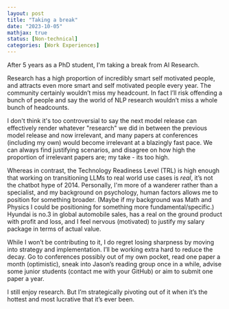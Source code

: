 ```yaml
--- 
layout: post
title: "Taking a break"
date: "2023-10-05"
mathjax: true
status: [Non-technical]
categories: [Work Experiences]
---
```


After 5 years as a PhD student, I'm taking a break from AI Research.

Research has a high proportion of incredibly smart self motivated people, and attracts even more
smart and self motivated people every year. The community certainly wouldn’t miss my headcount.
In fact I’ll risk offending a bunch of people and say the world of NLP research wouldn’t miss
a whole bunch of headcounts. 

I don't think it's too controversial to say the next model release can effectively render whatever "research" we did in between the previous model release and now irrelevant, and many papers at conferences (including my own) would become irrelevant at a blazingly fast pace. We can always find justifying scenarios, and disagree on how high the proportion of irrelevant papers are; my take - its too high.

Whereas in contrast, the Technology Readiness Level (TRL) is high enough that working on transitioning LLMs to real world use cases is *real*, it’s not the chatbot hype of 2014. Personally, I'm more of a wanderer rather than a specialist, and my background on psychology, human factors allows me to position for something broader. (Maybe if my background was Math and Physics I could be positioning for something more fundamental/specific.) Hyundai is no.3 in global automobile sales, has a real on the ground product with profit and loss, and I feel nervous (motivated) to justify my salary package in terms of actual value. 

While I won’t be contributing to it, I do regret losing sharpness by moving into strategy and
implementation. I’ll be working extra hard to reduce the decay. Go to conferences possibly out
of my own pocket, read one paper a month (optimistic), sneak into Jason’s reading group once in a while,
advise some junior students (contact me with your GitHub) or aim to submit one paper a year. 

I still enjoy research. But I’m strategically pivoting out of it when it’s the hottest and most
lucrative that it’s ever been.
